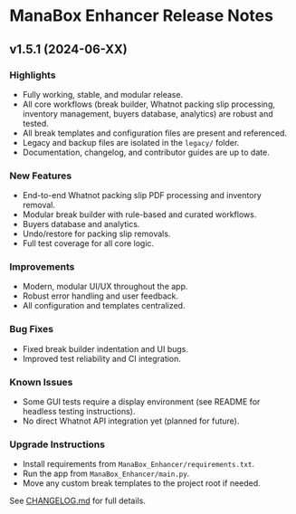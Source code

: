 # ManaBox Enhancer Release Notes

## v1.5.1 (2024-06-XX)

### Highlights
- Fully working, stable, and modular release.
- All core workflows (break builder, Whatnot packing slip processing, inventory management, buyers database, analytics) are robust and tested.
- All break templates and configuration files are present and referenced.
- Legacy and backup files are isolated in the `legacy/` folder.
- Documentation, changelog, and contributor guides are up to date.

### New Features
- End-to-end Whatnot packing slip PDF processing and inventory removal.
- Modular break builder with rule-based and curated workflows.
- Buyers database and analytics.
- Undo/restore for packing slip removals.
- Full test coverage for all core logic.

### Improvements
- Modern, modular UI/UX throughout the app.
- Robust error handling and user feedback.
- All configuration and templates centralized.

### Bug Fixes
- Fixed break builder indentation and UI bugs.
- Improved test reliability and CI integration.

### Known Issues
- Some GUI tests require a display environment (see README for headless testing instructions).
- No direct Whatnot API integration yet (planned for future).

### Upgrade Instructions
- Install requirements from `ManaBox_Enhancer/requirements.txt`.
- Run the app from `ManaBox_Enhancer/main.py`.
- Move any custom break templates to the project root if needed.

See [CHANGELOG.md](CHANGELOG.md) for full details. 